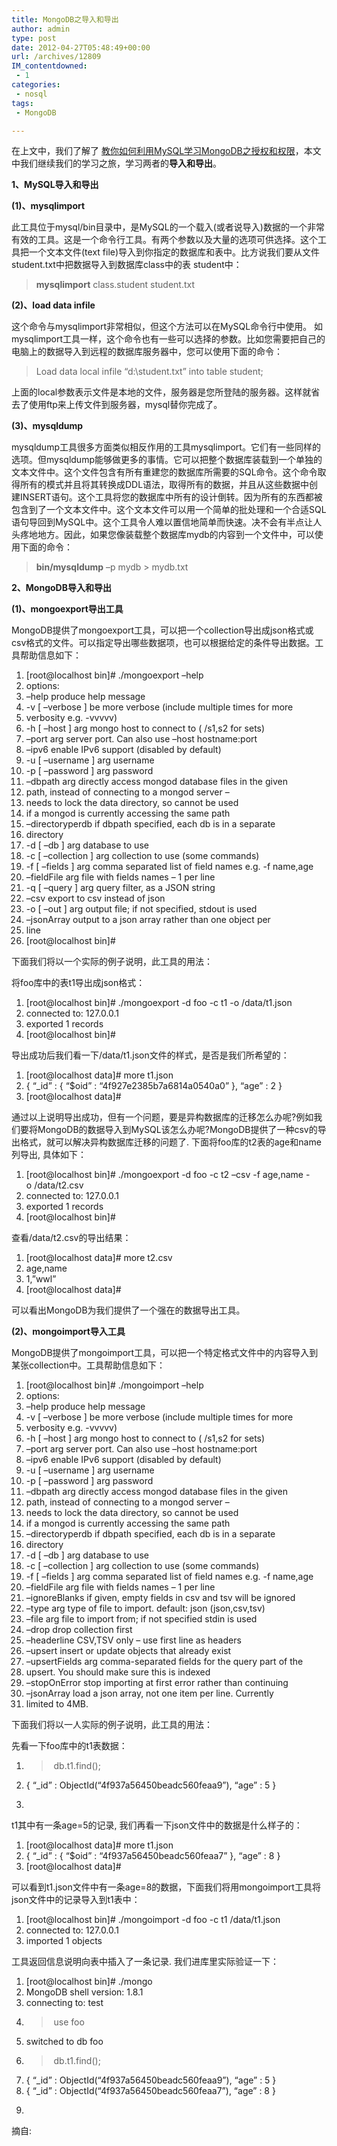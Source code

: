 ```yaml
---
title: MongoDB之导入和导出
author: admin
type: post
date: 2012-04-27T05:48:49+00:00
url: /archives/12809
IM_contentdowned:
 - 1
categories:
 - nosql
tags:
 - MongoDB

---
```

在上文中，我们了解了 [教你如何利用MySQL学习MongoDB之授权和权限](http://database.51cto.com/art/201105/263921.htm)，本文中我们继续我们的学习之旅，学习两者的**导入和导出**。

**1、MySQL导入和导出**

**(1)、mysqlimport**

此工具位于mysql/bin目录中，是MySQL的一个载入(或者说导入)数据的一个非常有效的工具。这是一个命令行工具。有两个参数以及大量的选项可供选择。这个工具把一个文本文件(text file)导入到你指定的数据库和表中。比方说我们要从文件student.txt中把数据导入到数据库class中的表 student中：

> **mysqlimport** class.student student.txt

**(2)、load data infile**

这个命令与mysqlimport非常相似，但这个方法可以在MySQL命令行中使用。 如mysqlimport工具一样，这个命令也有一些可以选择的参数。比如您需要把自己的电脑上的数据导入到远程的数据库服务器中，您可以使用下面的命令：

> Load data local infile “d:\student.txt” into table student;

上面的local参数表示文件是本地的文件，服务器是您所登陆的服务器。这样就省去了使用ftp来上传文件到服务器，mysql替你完成了。

**(3)、mysqldump**

mysqldump工具很多方面类似相反作用的工具mysqlimport。它们有一些同样的选项。但mysqldump能够做更多的事情。它可以把整个数据库装载到一个单独的文本文件中。这个文件包含有所有重建您的数据库所需要的SQL命令。这个命令取得所有的模式并且将其转换成DDL语法，取得所有的数据，并且从这些数据中创建INSERT语句。这个工具将您的数据库中所有的设计倒转。因为所有的东西都被包含到了一个文本文件中。这个文本文件可以用一个简单的批处理和一个合适SQL语句导回到MySQL中。这个工具令人难以置信地简单而快速。决不会有半点让人头疼地地方。因此，如果您像装载整个数据库mydb的内容到一个文件中，可以使用下面的命令：

> **bin/mysqldump** –p mydb > mydb.txt

**2、MongoDB导入和导出**

**(1)、mongoexport导出工具**

MongoDB提供了mongoexport工具，可以把一个collection导出成json格式或csv格式的文件。可以指定导出哪些数据项，也可以根据给定的条件导出数据。工具帮助信息如下：

 1. [root@localhost bin]# ./mongoexport –help
 2. options:
 3. –help produce help message
 4. -v [ –verbose ] be more verbose (include multiple times for more
 5. verbosity e.g. -vvvvv)
 6. -h [ –host ] arg mongo host to connect to ( /s1,s2 for sets)
 7. –port arg server port. Can also use –host hostname:port
 8. –ipv6 enable IPv6 support (disabled by default)
 9. -u [ –username ] arg username
 10. -p [ –password ] arg password
 11. –dbpath arg directly access mongod database files in the given
 12. path, instead of connecting to a mongod server –
 13. needs to lock the data directory, so cannot be used
 14. if a mongod is currently accessing the same path
 15. –directoryperdb if dbpath specified, each db is in a separate
 16. directory
 17. -d [ –db ] arg database to use
 18. -c [ –collection ] arg collection to use (some commands)
 19. -f [ –fields ] arg comma separated list of field names e.g. -f name,age
 20. –fieldFile arg file with fields names – 1 per line
 21. -q [ –query ] arg query filter, as a JSON string
 22. –csv export to csv instead of json
 23. -o [ –out ] arg output file; if not specified, stdout is used
 24. –jsonArray output to a json array rather than one object per
 25. line
 26. [root@localhost bin]#



下面我们将以一个实际的例子说明，此工具的用法：

将foo库中的表t1导出成json格式：

 1. [root@localhost bin]# ./mongoexport -d foo -c t1 -o /data/t1.json
 2. connected to: 127.0.0.1
 3. exported 1 records
 4. [root@localhost bin]#

导出成功后我们看一下/data/t1.json文件的样式，是否是我们所希望的：

 1. [root@localhost data]# more t1.json
 2. { “_id” : { “$oid” : “4f927e2385b7a6814a0540a0” }, “age” : 2 }
 3. [root@localhost data]#

通过以上说明导出成功，但有一个问题，要是异构数据库的迁移怎么办呢?例如我们要将MongoDB的数据导入到MySQL该怎么办呢?MongoDB提供了一种csv的导出格式，就可以解决异构数据库迁移的问题了. 下面将foo库的t2表的age和name列导出, 具体如下：

 1. [root@localhost bin]# ./mongoexport -d foo -c t2 –csv -f age,name -o /data/t2.csv
 2. connected to: 127.0.0.1
 3. exported 1 records
 4. [root@localhost bin]#

查看/data/t2.csv的导出结果：

 1. [root@localhost data]# more t2.csv
 2. age,name
 3. 1,”wwl”
 4. [root@localhost data]#

可以看出MongoDB为我们提供了一个强在的数据导出工具。

**(2)、mongoimport导入工具**

MongoDB提供了mongoimport工具，可以把一个特定格式文件中的内容导入到某张collection中。工具帮助信息如下：

 1. [root@localhost bin]# ./mongoimport –help
 2. options:
 3. –help produce help message
 4. -v [ –verbose ] be more verbose (include multiple times for more
 5. verbosity e.g. -vvvvv)
 6. -h [ –host ] arg mongo host to connect to ( /s1,s2 for sets)
 7. –port arg server port. Can also use –host hostname:port
 8. –ipv6 enable IPv6 support (disabled by default)
 9. -u [ –username ] arg username
 10. -p [ –password ] arg password
 11. –dbpath arg directly access mongod database files in the given
 12. path, instead of connecting to a mongod server –
 13. needs to lock the data directory, so cannot be used
 14. if a mongod is currently accessing the same path
 15. –directoryperdb if dbpath specified, each db is in a separate
 16. directory
 17. -d [ –db ] arg database to use
 18. -c [ –collection ] arg collection to use (some commands)
 19. -f [ –fields ] arg comma separated list of field names e.g. -f name,age
 20. –fieldFile arg file with fields names – 1 per line
 21. –ignoreBlanks if given, empty fields in csv and tsv will be ignored
 22. –type arg type of file to import. default: json (json,csv,tsv)
 23. –file arg file to import from; if not specified stdin is used
 24. –drop drop collection first
 25. –headerline CSV,TSV only – use first line as headers
 26. –upsert insert or update objects that already exist
 27. –upsertFields arg comma-separated fields for the query part of the
 28. upsert. You should make sure this is indexed
 29. –stopOnError stop importing at first error rather than continuing
 30. –jsonArray load a json array, not one item per line. Currently
 31. limited to 4MB.

下面我们将以一人实际的例子说明，此工具的用法：

先看一下foo库中的t1表数据：

 1. > db.t1.find();
 2. { “_id” : ObjectId(“4f937a56450beadc560feaa9”), “age” : 5 }
 3. >

t1其中有一条age=5的记录, 我们再看一下json文件中的数据是什么样子的：

 1. [root@localhost data]# more t1.json
 2. { “_id” : { “$oid” : “4f937a56450beadc560feaa7” }, “age” : 8 }
 3. [root@localhost data]#

可以看到t1.json文件中有一条age=8的数据，下面我们将用mongoimport工具将json文件中的记录导入到t1表中：

 1. [root@localhost bin]# ./mongoimport -d foo -c t1 /data/t1.json
 2. connected to: 127.0.0.1
 3. imported 1 objects

工具返回信息说明向表中插入了一条记录. 我们进库里实际验证一下：

 1. [root@localhost bin]# ./mongo
 2. MongoDB shell version: 1.8.1
 3. connecting to: test
 4. > use foo
 5. switched to db foo
 6. > db.t1.find();
 7. { “_id” : ObjectId(“4f937a56450beadc560feaa9”), “age” : 5 }
 8. { “_id” : ObjectId(“4f937a56450beadc560feaa7”), “age” : 8 }
 9. >

摘自: